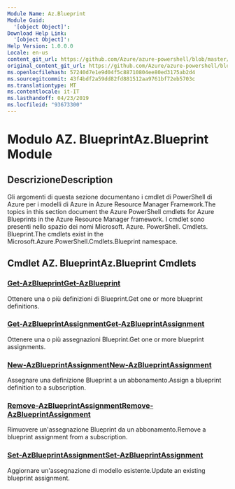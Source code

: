 ```yaml
---
Module Name: Az.Blueprint
Module Guid:
  '[object Object]': 
Download Help Link:
  '[object Object]': 
Help Version: 1.0.0.0
Locale: en-us
content_git_url: https://github.com/Azure/azure-powershell/blob/master/src/Blueprint/Blueprint/help/Az.Blueprint.md
original_content_git_url: https://github.com/Azure/azure-powershell/blob/master/src/Blueprint/Blueprint/help/Az.Blueprint.md
ms.openlocfilehash: 57240d7e1e9d04f5c88710804ee80ed3175ab2d4
ms.sourcegitcommit: 43f4bdf2a59dd82fd881512aa9761bf72eb5703c
ms.translationtype: MT
ms.contentlocale: it-IT
ms.lasthandoff: 04/23/2019
ms.locfileid: "93673300"
---
```

# <span data-ttu-id="d8221-101">Modulo AZ. Blueprint</span><span class="sxs-lookup"><span data-stu-id="d8221-101">Az.Blueprint Module</span></span>
## <span data-ttu-id="d8221-102">Descrizione</span><span class="sxs-lookup"><span data-stu-id="d8221-102">Description</span></span>
<span data-ttu-id="d8221-103">Gli argomenti di questa sezione documentano i cmdlet di PowerShell di Azure per i modelli di Azure in Azure Resource Manager Framework.</span><span class="sxs-lookup"><span data-stu-id="d8221-103">The topics in this section document the Azure PowerShell cmdlets for Azure Blueprints in the Azure Resource Manager framework.</span></span> <span data-ttu-id="d8221-104">I cmdlet sono presenti nello spazio dei nomi Microsoft. Azure. PowerShell. Cmdlets. Blueprint.</span><span class="sxs-lookup"><span data-stu-id="d8221-104">The cmdlets exist in the Microsoft.Azure.PowerShell.Cmdlets.Blueprint namespace.</span></span>

## <span data-ttu-id="d8221-105">Cmdlet AZ. Blueprint</span><span class="sxs-lookup"><span data-stu-id="d8221-105">Az.Blueprint Cmdlets</span></span>
### [<span data-ttu-id="d8221-106">Get-AzBlueprint</span><span class="sxs-lookup"><span data-stu-id="d8221-106">Get-AzBlueprint</span></span>](Get-AzBlueprint.md)
<span data-ttu-id="d8221-107">Ottenere una o più definizioni di Blueprint.</span><span class="sxs-lookup"><span data-stu-id="d8221-107">Get one or more blueprint definitions.</span></span>

### [<span data-ttu-id="d8221-108">Get-AzBlueprintAssignment</span><span class="sxs-lookup"><span data-stu-id="d8221-108">Get-AzBlueprintAssignment</span></span>](Get-AzBlueprintAssignment.md)
<span data-ttu-id="d8221-109">Ottenere una o più assegnazioni Blueprint.</span><span class="sxs-lookup"><span data-stu-id="d8221-109">Get one or more blueprint assignments.</span></span>

### [<span data-ttu-id="d8221-110">New-AzBlueprintAssignment</span><span class="sxs-lookup"><span data-stu-id="d8221-110">New-AzBlueprintAssignment</span></span>](New-AzBlueprintAssignment.md)
<span data-ttu-id="d8221-111">Assegnare una definizione Blueprint a un abbonamento.</span><span class="sxs-lookup"><span data-stu-id="d8221-111">Assign a blueprint definition to a subscription.</span></span>

### [<span data-ttu-id="d8221-112">Remove-AzBlueprintAssignment</span><span class="sxs-lookup"><span data-stu-id="d8221-112">Remove-AzBlueprintAssignment</span></span>](Remove-AzBlueprintAssignment.md)
<span data-ttu-id="d8221-113">Rimuovere un'assegnazione Blueprint da un abbonamento.</span><span class="sxs-lookup"><span data-stu-id="d8221-113">Remove a blueprint assignment from a subscription.</span></span>

### [<span data-ttu-id="d8221-114">Set-AzBlueprintAssignment</span><span class="sxs-lookup"><span data-stu-id="d8221-114">Set-AzBlueprintAssignment</span></span>](Set-AzBlueprintAssignment.md)
<span data-ttu-id="d8221-115">Aggiornare un'assegnazione di modello esistente.</span><span class="sxs-lookup"><span data-stu-id="d8221-115">Update an existing blueprint assignment.</span></span>

